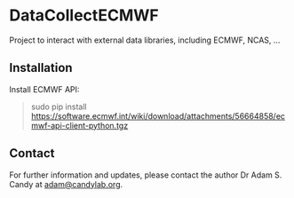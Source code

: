 DataCollectECMWF
===============

Project to interact with external data libraries, including ECMWF, NCAS, ...

Installation
------------

Install ECMWF API:

> sudo pip install https://software.ecmwf.int/wiki/download/attachments/56664858/ecmwf-api-client-python.tgz


Contact
-------

For further information and updates, please contact the author Dr Adam S. Candy at [adam@candylab.org](mailto:adam@candylab.org).


